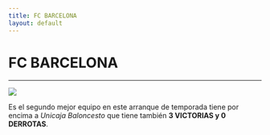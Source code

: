 ```yaml
---
title: FC BARCELONA 
layout: default 
---
```

# **FC BARCELONA** #
<hr>
<img src="https://www.acb.com/docs/descarga/cabeceras/202425/Barc%CC%A7a.jpg">

Es el segundo mejor equipo en este arranque de temporada tiene por encima a *Unicaja Baloncesto* que tiene también **3 VICTORIAS y 0 DERROTAS**.

